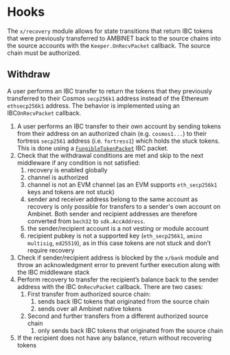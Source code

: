 <!--
order: 2
-->

# Hooks

The `x/recovery` module allows for state transitions that return IBC tokens that were previously transferred to AMBINET back to the source chains into the source accounts with the `Keeper.OnRecvPacket` callback. The source chain must be authorized.

## Withdraw

A user performs an IBC transfer to return the tokens that they previously transferred to their Cosmos `secp256k1` address instead of the Ethereum `ethsecp256k1` address. The behavior is implemented using an IBC`OnRecvPacket` callback.

1. A user performs an IBC transfer to their own account by sending tokens from their address on an authorized chain (e.g. `cosmos1...`) to their fortress `secp2561` address (i.e. `fortress1`)  which holds the stuck tokens.  This is done using a [`FungibleTokenPacket`](https://github.com/cosmos/ibc/blob/master/spec/app/ics-020-fungible-token-transfer/README.md) IBC packet.
2. Check that the withdrawal conditions are met and skip to the next middleware if any condition is not satisfied:
    1. recovery is enabled globally
    2. channel is authorized
    3. channel is not an EVM channel (as an EVM supports `eth_secp256k1` keys and tokens are not stuck)
    4. sender and receiver address belong to the same account as recovery is only possible for transfers to a sender's own account on Ambinet. Both sender and recipient addresses are therefore converted from `bech32` to `sdk.AccAddress`.
    5. the sender/recipient account is a not vesting or module account
    6. recipient pubkey is not a supported key (`eth_secp256k1`, `amino multisig`, `ed25519`), as in this case tokens are not stuck and don’t require recovery
3. Check if sender/recipient address is blocked by the `x/bank` module and throw an acknowledgment error to prevent further execution along with the IBC middleware stack
4. Perform recovery to transfer the recipient’s balance back to the sender address with the IBC `OnRecvPacket` callback. There are two cases:
    1. First transfer from authorized source chain:
        1. sends back IBC tokens that originated from the source chain
        2. sends over all Ambinet native tokens
    2. Second and further transfers from a different authorized source chain
        1. only sends back IBC tokens that originated from the source chain
5. If the recipient does not have any balance, return without recovering tokens
